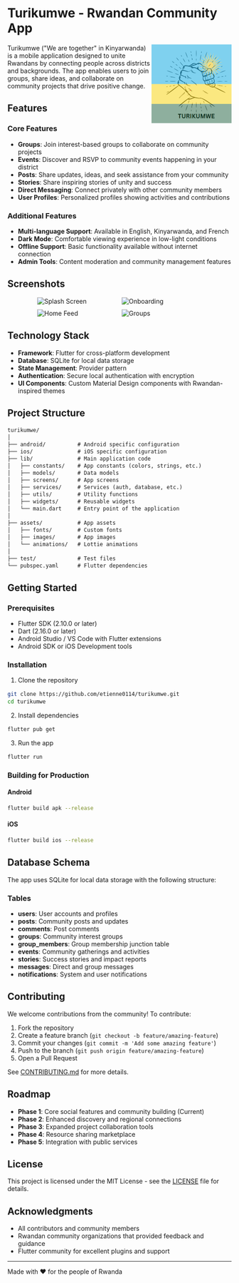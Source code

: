 # Turikumwe - Rwandan Community App

<img src="assets/images/logo.png" width="180" align="right" alt="Turikumwe Logo">

Turikumwe ("We are together" in Kinyarwanda) is a mobile application designed to unite Rwandans by connecting people across districts and backgrounds. The app enables users to join groups, share ideas, and collaborate on community projects that drive positive change.

## Features

### Core Features
- **Groups**: Join interest-based groups to collaborate on community projects
- **Events**: Discover and RSVP to community events happening in your district
- **Posts**: Share updates, ideas, and seek assistance from your community
- **Stories**: Share inspiring stories of unity and success
- **Direct Messaging**: Connect privately with other community members
- **User Profiles**: Personalized profiles showing activities and contributions

### Additional Features
- **Multi-language Support**: Available in English, Kinyarwanda, and French
- **Dark Mode**: Comfortable viewing experience in low-light conditions
- **Offline Support**: Basic functionality available without internet connection
- **Admin Tools**: Content moderation and community management features

## Screenshots

<div style="display: flex; flex-wrap: wrap; gap: 10px; justify-content: center;">
    <img src="screenshots/splash.png" width="180" alt="Splash Screen">
    <img src="screenshots/onboarding.png" width="180" alt="Onboarding">
    <img src="screenshots/home.png" width="180" alt="Home Feed">
    <img src="screenshots/groups.png" width="180" alt="Groups">
</div>

## Technology Stack

- **Framework**: Flutter for cross-platform development
- **Database**: SQLite for local data storage
- **State Management**: Provider pattern
- **Authentication**: Secure local authentication with encryption
- **UI Components**: Custom Material Design components with Rwandan-inspired themes

## Project Structure

```
turikumwe/
│
├── android/          # Android specific configuration
├── ios/              # iOS specific configuration 
├── lib/              # Main application code
│   ├── constants/    # App constants (colors, strings, etc.)
│   ├── models/       # Data models
│   ├── screens/      # App screens
│   ├── services/     # Services (auth, database, etc.)
│   ├── utils/        # Utility functions
│   ├── widgets/      # Reusable widgets
│   └── main.dart     # Entry point of the application
│
├── assets/           # App assets
│   ├── fonts/        # Custom fonts
│   ├── images/       # App images
│   └── animations/   # Lottie animations
│
├── test/             # Test files
└── pubspec.yaml      # Flutter dependencies
```

## Getting Started

### Prerequisites
- Flutter SDK (2.10.0 or later)
- Dart (2.16.0 or later)
- Android Studio / VS Code with Flutter extensions
- Android SDK or iOS Development tools

### Installation

1. Clone the repository
```bash
git clone https://github.com/etienne0114/turikumwe.git
cd turikumwe
```

2. Install dependencies
```bash
flutter pub get
```

3. Run the app
```bash
flutter run
```

### Building for Production

#### Android
```bash
flutter build apk --release
```

#### iOS
```bash
flutter build ios --release
```

## Database Schema

The app uses SQLite for local data storage with the following structure:

### Tables
- **users**: User accounts and profiles
- **posts**: Community posts and updates
- **comments**: Post comments
- **groups**: Community interest groups
- **group_members**: Group membership junction table
- **events**: Community gatherings and activities
- **stories**: Success stories and impact reports
- **messages**: Direct and group messages
- **notifications**: System and user notifications

## Contributing

We welcome contributions from the community! To contribute:

1. Fork the repository
2. Create a feature branch (`git checkout -b feature/amazing-feature`)
3. Commit your changes (`git commit -m 'Add some amazing feature'`)
4. Push to the branch (`git push origin feature/amazing-feature`)
5. Open a Pull Request

See [CONTRIBUTING.md](CONTRIBUTING.md) for more details.

## Roadmap

- **Phase 1**: Core social features and community building (Current)
- **Phase 2**: Enhanced discovery and regional connections
- **Phase 3**: Expanded project collaboration tools
- **Phase 4**: Resource sharing marketplace
- **Phase 5**: Integration with public services

## License

This project is licensed under the MIT License - see the [LICENSE](LICENSE) file for details.

## Acknowledgments

- All contributors and community members
- Rwandan community organizations that provided feedback and guidance
- Flutter community for excellent plugins and support

---

Made with ❤️ for the people of Rwanda
